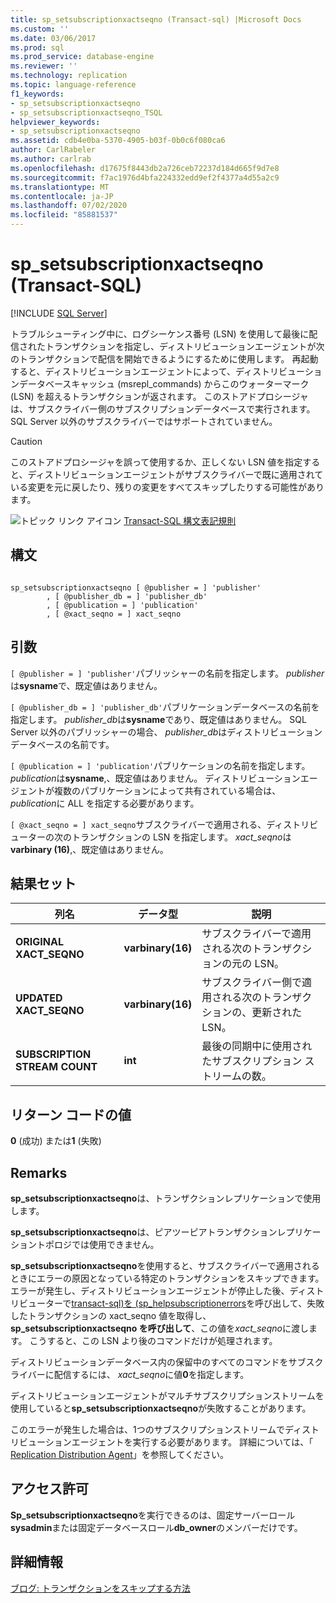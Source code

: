 ```yaml
---
title: sp_setsubscriptionxactseqno (Transact-sql) |Microsoft Docs
ms.custom: ''
ms.date: 03/06/2017
ms.prod: sql
ms.prod_service: database-engine
ms.reviewer: ''
ms.technology: replication
ms.topic: language-reference
f1_keywords:
- sp_setsubscriptionxactseqno
- sp_setsubscriptionxactseqno_TSQL
helpviewer_keywords:
- sp_setsubscriptionxactseqno
ms.assetid: cdb4e0ba-5370-4905-b03f-0b0c6f080ca6
author: CarlRabeler
ms.author: carlrab
ms.openlocfilehash: d17675f8443db2a726ceb72237d184d665f9d7e8
ms.sourcegitcommit: f7ac1976d4bfa224332edd9ef2f4377a4d55a2c9
ms.translationtype: MT
ms.contentlocale: ja-JP
ms.lasthandoff: 07/02/2020
ms.locfileid: "85881537"
---
```

# <a name="sp_setsubscriptionxactseqno-transact-sql"></a>sp_setsubscriptionxactseqno (Transact-SQL)
[!INCLUDE [SQL Server](../../includes/applies-to-version/sqlserver.md)]

  トラブルシューティング中に、ログシーケンス番号 (LSN) を使用して最後に配信されたトランザクションを指定し、ディストリビューションエージェントが次のトランザクションで配信を開始できるようにするために使用します。 再起動すると、ディストリビューションエージェントによって、ディストリビューションデータベースキャッシュ (msrepl_commands) からこのウォーターマーク (LSN) を超えるトランザクションが返されます。 このストアドプロシージャは、サブスクライバー側のサブスクリプションデータベースで実行されます。 SQL Server 以外のサブスクライバーではサポートされていません。  
  
> [!CAUTION]  
>  このストアドプロシージャを誤って使用するか、正しくない LSN 値を指定すると、ディストリビューションエージェントがサブスクライバーで既に適用されている変更を元に戻したり、残りの変更をすべてスキップしたりする可能性があります。  
  
 ![トピック リンク アイコン](../../database-engine/configure-windows/media/topic-link.gif "トピック リンク アイコン") [Transact-SQL 構文表記規則](../../t-sql/language-elements/transact-sql-syntax-conventions-transact-sql.md)  
  
## <a name="syntax"></a>構文  
  
```  
  
sp_setsubscriptionxactseqno [ @publisher = ] 'publisher'  
        , [ @publisher_db = ] 'publisher_db'  
        , [ @publication = ] 'publication'  
        , [ @xact_seqno = ] xact_seqno   
```  
  
## <a name="arguments"></a>引数  
`[ @publisher = ] 'publisher'`パブリッシャーの名前を指定します。 *publisher*は**sysname**で、既定値はありません。  
  
`[ @publisher_db = ] 'publisher_db'`パブリケーションデータベースの名前を指定します。 *publisher_db*は**sysname**であり、既定値はありません。 SQL Server 以外のパブリッシャーの場合、 *publisher_db*はディストリビューションデータベースの名前です。  
  
`[ @publication = ] 'publication'`パブリケーションの名前を指定します。 *publication*は**sysname**,、既定値はありません。 ディストリビューションエージェントが複数のパブリケーションによって共有されている場合は、 *publication*に ALL を指定する必要があります。  
  
`[ @xact_seqno = ] xact_seqno`サブスクライバーで適用される、ディストリビューターの次のトランザクションの LSN を指定します。 *xact_seqno*は**varbinary (16)**,、既定値はありません。  
  
## <a name="result-set"></a>結果セット  
  
|列名|データ型|説明|  
|-----------------|---------------|-----------------|  
|**ORIGINAL XACT_SEQNO**|**varbinary(16)**|サブスクライバーで適用される次のトランザクションの元の LSN。|  
|**UPDATED XACT_SEQNO**|**varbinary(16)**|サブスクライバー側で適用される次のトランザクションの、更新された LSN。|  
|**SUBSCRIPTION STREAM COUNT**|**int**|最後の同期中に使用されたサブスクリプション ストリームの数。|  
  
## <a name="return-code-values"></a>リターン コードの値  
 **0** (成功) または**1** (失敗)  
  
## <a name="remarks"></a>Remarks  
 **sp_setsubscriptionxactseqno**は、トランザクションレプリケーションで使用します。  
  
 **sp_setsubscriptionxactseqno**は、ピアツーピアトランザクションレプリケーショントポロジでは使用できません。  
  
 **sp_setsubscriptionxactseqno**を使用すると、サブスクライバーで適用されるときにエラーの原因となっている特定のトランザクションをスキップできます。 エラーが発生し、ディストリビューションエージェントが停止した後、ディストリビューターで[transact-sql&#41;を &#40;sp_helpsubscriptionerrors](../../relational-databases/system-stored-procedures/sp-helpsubscriptionerrors-transact-sql.md)を呼び出して、失敗したトランザクションの xact_seqno 値を取得し、 **sp_setsubscriptionxactseqno を呼び出して**、この値を*xact_seqno*に渡します。 こうすると、この LSN より後のコマンドだけが処理されます。  
  
 ディストリビューションデータベース内の保留中のすべてのコマンドをサブスクライバーに配信するには、 *xact_seqno*に値**0**を指定します。  
  
 ディストリビューションエージェントがマルチサブスクリプションストリームを使用していると**sp_setsubscriptionxactseqno**が失敗することがあります。  
  
 このエラーが発生した場合は、1つのサブスクリプションストリームでディストリビューションエージェントを実行する必要があります。 詳細については、「 [Replication Distribution Agent](../../relational-databases/replication/agents/replication-distribution-agent.md)」を参照してください。  
  
## <a name="permissions"></a>アクセス許可  
 **Sp_setsubscriptionxactseqno**を実行できるのは、固定サーバーロール**sysadmin**または固定データベースロール**db_owner**のメンバーだけです。  
  
## <a name="see-more"></a>詳細情報

[ブログ: トランザクションをスキップする方法](https://repltalk.com/2019/05/28/how-to-skip-a-transaction/)  
